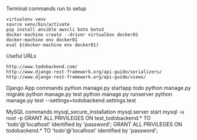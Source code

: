 Terminal commands run to setup

	virtualenv venv
	source venv/bin/activate
	pip install ansible awscli boto boto3
	docker-machine create --driver virtualbox docker01
	docker-machine env docker01
	eval $(docker-machine env docker01)

Useful URLs

	http://www.todobackend.com/
	http://www.django-rest-framework.org/api-guide/serializers/
	http://www.django-rest-framework.org/api-guide/views/


Django App commands
python manage.py startapp todo
python manage.py migrate
python manage.py test
python manage.py runserver
python manage.py test --settings=todobackend.settings.test

MySQL commands
mysql_secure_installation
mysql.server start
mysql -u root -p
GRANT ALL PRIVILEGES ON test_todobackend.* TO 'todo'@'localhost' identified by 'password';
GRANT ALL PRIVILEGES ON todobackend.* TO 'todo'@'localhost' identified by 'password';